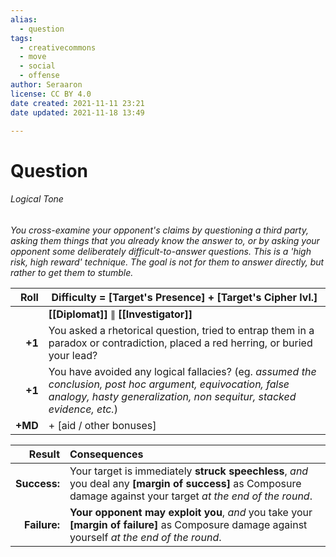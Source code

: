 ```yaml
---
alias:
  - question
tags:
  - creativecommons
  - move
  - social
  - offense
author: Seraaron
license: CC BY 4.0
date created: 2021-11-11 23:21
date updated: 2021-11-18 13:49

---
```


# Question

###### Logical Tone

_You cross-examine your opponent's claims by questioning a third party, asking them things that you already know the answer to, or by asking your opponent some deliberately difficult-to-answer questions. This is a 'high risk, high reward' technique. The goal is not for them to answer directly, but rather to get them to stumble._

|    Roll | Difficulty = [Target's Presence] + [Target's Cipher lvl.]                                                                                                                          |
| ------: | ---------------------------------------------------------------------------------------------------------------------------------------------------------------------------------- |
|         | **[[Diplomat]]** ∥ **[[Investigator]]**                                                                                                                                            |
|  **+1** | You asked a rhetorical question, tried to entrap them in a paradox or contradiction, placed a red herring, or buried your lead?                                                    |
|  **+1** | You have avoided any logical fallacies? (eg. _assumed the conclusion, post hoc argument, equivocation, false analogy, hasty generalization, non sequitur, stacked evidence, etc._) |
| **+MD** | + [aid / other bonuses]                                                                                                                                                            |

|       Result | Consequences                                                                                                                                                    |
| -----------: | :-------------------------------------------------------------------------------------------------------------------------------------------------------------- |
| **Success:** | Your target is immediately **struck speechless**, _and_ you deal any **[margin of success]** as Composure damage against your target _at the end of the round_. |
| **Failure:** | **Your opponent may exploit you**, _and_ you take your **[margin of failure]** as Composure damage against yourself _at the end of the round_.                  |
